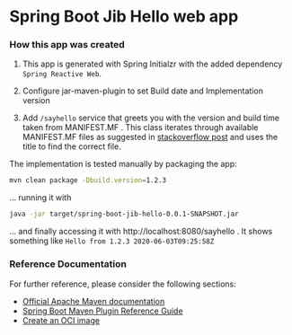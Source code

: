 Spring Boot Jib Hello web app
=============================

### How this app was created
1) This app is generated with Spring Initialzr with the added dependency `Spring Reactive Web`.

2) Configure jar-maven-plugin to set Build date and Implementation version

3) Add `/sayhello` service that greets you with the version and build time taken from MANIFEST.MF . This class iterates through available MANIFEST.MF files as suggested
in [stackoverflow post](https://stackoverflow.com/a/1273196/2371545) and uses the
title to find the correct file.

The implementation is tested manually by packaging the app:

```sh
mvn clean package -Dbuild.version=1.2.3
```

... running it with

```sh
java -jar target/spring-boot-jib-hello-0.0.1-SNAPSHOT.jar
```

... and finally accessing it with http://localhost:8080/sayhello . It shows something like
`Hello from 1.2.3 2020-06-03T09:25:58Z`

### Reference Documentation
For further reference, please consider the following sections:

* [Official Apache Maven documentation](https://maven.apache.org/guides/index.html)
* [Spring Boot Maven Plugin Reference Guide](https://docs.spring.io/spring-boot/docs/2.3.0.RELEASE/maven-plugin/reference/html/)
* [Create an OCI image](https://docs.spring.io/spring-boot/docs/2.3.0.RELEASE/maven-plugin/reference/html/#build-image)

